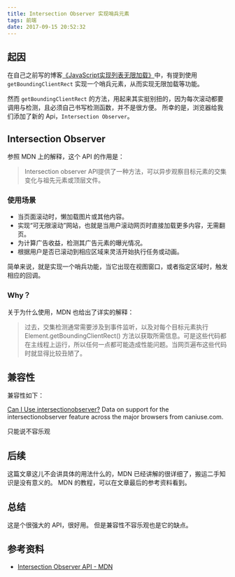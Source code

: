 ```yaml
---
title: Intersection Observer 实现哨兵元素
tags: 前端
date: 2017-09-15 20:52:32
---
```


## 起因

在自己之前写的博客[《JavaScript实现列表无限加载》](https://lxxyx.win/2017/04/27/2017/web/infinite-scroll/)中，有提到使用 `getBoundingClientRect` 实现一个哨兵元素，从而实现无限加载等功能。

然而 `getBoundingClientRect` 的方法，用起来其实挺别扭的，因为每次滚动都要调用与检测，且必须自己书写检测函数，并不是很方便。
所幸的是，浏览器给我们添加了新的 Api，`Intersection Observer`。

## Intersection Observer

参照 MDN 上的解释，这个 API 的作用是：

> Intersection observer API提供了一种方法，可以异步观察目标元素的交集变化与祖先元素或顶层文件。

### 使用场景

- 当页面滚动时，懒加载图片或其他内容。
- 实现“可无限滚动”网站，也就是当用户滚动网页时直接加载更多内容，无需翻页。
- 为计算广告收益，检测其广告元素的曝光情况。
- 根据用户是否已滚动到相应区域来灵活开始执行任务或动画。

简单来说，就是实现一个哨兵功能，当它出现在视图窗口，或者指定区域时，触发相应的回调。

### Why？

关于为什么使用，MDN 也给出了详实的解释：

> 过去，交集检测通常需要涉及到事件监听，以及对每个目标元素执行Element.getBoundingClientRect() 方法以获取所需信息。可是这些代码都在主线程上运行，所以任何一点都可能造成性能问题。当网页遍布这些代码时就显得比较丑陋了。

## 兼容性

兼容性如下：

<p class="ciu_embed" data-feature="intersectionobserver" data-periods="future_1,current,past_1,past_2">
  <a href="http://caniuse.com/#feat=intersectionobserver">Can I Use intersectionobserver?</a> Data on support for the intersectionobserver feature across the major browsers from caniuse.com.
</p>

只能说不容乐观

## 后续

这篇文章这儿不会讲具体的用法什么的，MDN 已经讲解的很详细了，搬运二手知识是没有意义的。
MDN 的教程，可以在文章最后的参考资料看到。

## 总结

这是个很强大的 API，很好用。
但是兼容性不容乐观也是它的缺点。

## 参考资料

- [Intersection Observer API - MDN](https://developer.mozilla.org/zh-CN/docs/Web/API/Intersection_Observer_API)